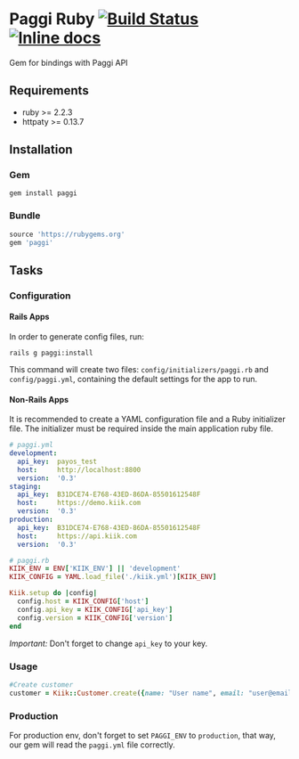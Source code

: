 # Paggi Ruby [![Build Status](https://snap-ci.com/kiik-payments/kiik_ruby/branch/master/build_image)](https://snap-ci.com/kiik-payments/kiik_ruby/branch/master) [![Inline docs](http://inch-ci.org/github/kiik-payments/kiik-ruby.svg?branch=master)](http://inch-ci.org/github/kiik-payments/kiik-ruby)

Gem for bindings with Paggi API

Requirements
--------------
* ruby    >= 2.2.3
* httpaty >= 0.13.7

Installation
--------------
### Gem
   `gem install paggi`

### Bundle
```ruby
source 'https://rubygems.org'
gem 'paggi'
```

Tasks
-----
### Configuration

#### Rails Apps

In order to generate config files, run:

```
rails g paggi:install
```

This command will create two files: `config/initializers/paggi.rb` and
`config/paggi.yml`, containing the default settings for the app to run.

#### Non-Rails Apps

It is recommended to create a YAML configuration file and a Ruby initializer file. The initializer must be required inside the main application ruby file.

```yaml
# paggi.yml
development:
  api_key:  payos_test
  host:     http://localhost:8800
  version:  '0.3'
staging:
  api_key:  B31DCE74-E768-43ED-86DA-85501612548F
  host:     https://demo.kiik.com
  version:  '0.3'
production:
  api_key:  B31DCE74-E768-43ED-86DA-85501612548F
  host:     https://api.kiik.com
  version:  '0.3'
```

```ruby
# paggi.rb
KIIK_ENV = ENV['KIIK_ENV'] || 'development'
KIIK_CONFIG = YAML.load_file('./kiik.yml')[KIIK_ENV]

Kiik.setup do |config|
  config.host = KIIK_CONFIG['host']
  config.api_key = KIIK_CONFIG['api_key']
  config.version = KIIK_CONFIG['version']
end
```

*Important:* Don't forget to change `api_key` to your key.

### Usage

```ruby
#Create customer
customer = Kiik::Customer.create({name: "User name", email: "user@email.com"})
```

### Production

For production env, don't forget to set `PAGGI_ENV` to `production`, that way, our gem will read the `paggi.yml` file correctly.
